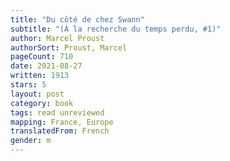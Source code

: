 ```yaml
---
title: "Du côté de chez Swann"
subtitle: "(À la recherche du temps perdu, #1)"
author: Marcel Proust
authorSort: Proust, Marcel
pageCount: 710
date: 2021-08-27
written: 1913
stars: 5
layout: post
category: book
tags: read unreviewed
mapping: France, Europe
translatedFrom: French
gender: m
---
```

